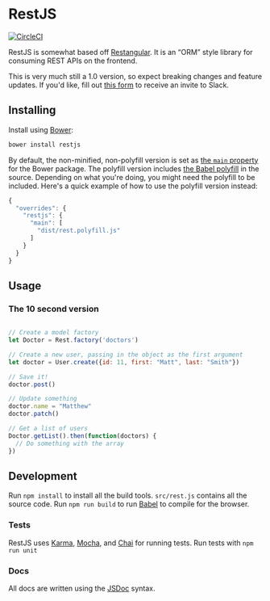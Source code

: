 # RestJS
[![CircleCI](https://circleci.com/gh/daviesgeek/restjs.svg?style=svg)](https://circleci.com/gh/daviesgeek/restjs)

RestJS is somewhat based off [Restangular](https://github.com/mgonto/restangular). It is an “ORM” style library for consuming REST APIs on the frontend.

This is very much still a 1.0 version, so expect breaking changes and feature updates. If you'd like, fill out [this form](http://goo.gl/forms/K3noZAe0MX1j8OjT2) to receive an invite to Slack.

## Installing

Install using [Bower](http://bower.io):

```js
bower install restjs
```

By default, the non-minified, non-polyfill version is set as [the `main` property](https://github.com/bower/spec/blob/master/json.md#main) for the Bower package. The polyfill version includes [the Babel polyfill](https://babeljs.io/docs/usage/polyfill/) in the source. Depending on what you're doing, you might need the polyfill to be included. Here's a quick example of how to use the polyfill version instead:

```js
{
  "overrides": {
    "restjs": {
      "main": [
        "dist/rest.polyfill.js"
      ]
    }
  }
}
```

## Usage

### The 10 second version

```js

// Create a model factory
let Doctor = Rest.factory('doctors')

// Create a new user, passing in the object as the first argument
let doctor = User.create({id: 11, first: "Matt", last: "Smith"})

// Save it!
doctor.post()

// Update something
doctor.name = "Matthew"
doctor.patch()

// Get a list of users
Doctor.getList().then(function(doctors) {
  // Do something with the array
})

```

## Development

Run `npm install` to install all the build tools. `src/rest.js` contains all the source code. Run `npm run build` to run [Babel](https://babeljs.io/) to compile for the browser.

### Tests

RestJS uses [Karma](https://karma-runner.github.io), [Mocha](https://mochajs.org/), and [Chai](http://chaijs.com/) for running tests.
Run tests with `npm run unit`

### Docs

All docs are written using the [JSDoc](http://usejsdoc.org/) syntax.